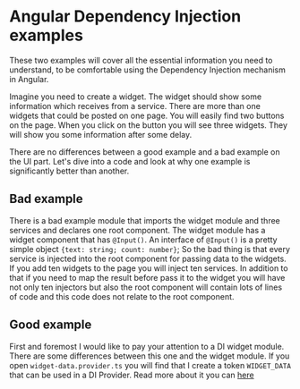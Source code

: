 # Angular Dependency Injection examples

These two examples will cover all the essential information you need to understand, to be comfortable using the Dependency Injection mechanism in Angular.

Imagine you need to create a widget. The widget should show some information which receives from a service. There are more than one widgets that could be posted on one page. You will easily find two buttons on the page. When you click on the button you will see three widgets. They will show you some information after some delay.

There are no differences between a good example and a bad example on the UI part. Let's dive into a code and look at why one example is significantly better than another.

## Bad example

There is a bad example module that imports the widget module and three services and declares one root component. The widget module has a widget component that has `@Input()`. An interface of `@Input()` is a pretty simple object `{text: string; count: number}`; So the bad thing is that every service is injected into the root component for passing data to the widgets. If you add ten widgets to the page you will inject ten services. In addition to that if you need to map the result before pass it to the widget you will have not only ten injectors but also the root component will contain lots of lines of code and this code does not relate to the root component.

## Good example

First and foremost I would like to pay your attention to a DI widget module. There are some differences between this one and the widget module. If you open `widget-data.provider.ts` you will find that I create a token `WIDGET_DATA` that can be used in a DI Provider. Read more about it you can [here](https://angular.io/api/core/InjectionToken)

